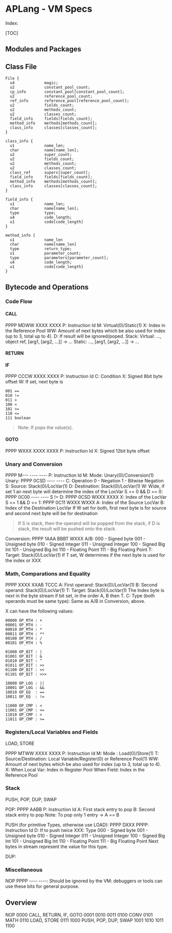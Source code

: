 # APLang - VM Specs

Index:

[TOC]

## Modules and Packages

## Class File

```
File {
  u4             magic;
  u2             constant_pool_count;
  cp_info        constant_pool[constant_pool_count];
  u2             reference_pool_count;
  ref_info       reference_pool[reference_pool_count];
  u2             fields_count;
  u2             methods_count;
  u2             classes_count;
  field_info     fields[fields_count];
  method_info    methods[methods_count];
  class_info     classes[classes_count];
}
```
```
class_info {
  u1             name_len;
  char           name[name_len];
  u2             super_count;
  u2             fields_count;
  u2             methods_count;
  u2             classes_count;
  class_ref      supers[super_count];
  field_info     fields[fields_count];
  method_info    methods[methods_count];
  class_info     classes[classes_count];
}
```
```
field_info {
  u1             name_len;
  char           name[name_len];
  type           type;
  u4             code_length;
  u1             code[code_length]
}
```
```
method_info {
  u1             name_len
  char           name[name_len]
  type           return_type;
  u1             parameter_count;
  type           parameters[parameter_count];
  u4             code_length;
  u1             code[code_length]
}
```

## Bytecode and Operations

### Code Flow

#### CALL
PPPP MDWW XXXX XXXX
P: Instruction Id
M: Virtual(0)/Static(1)
X: Index in the Reference Pool
WW: Amount of next bytes which be also used for index (up to 3, total up to 4).
D: If result will be ignored/poped.
Stack:
  Virtual:
    ..., object ref, [arg1, [arg2, ...]] -> ...
  Static:
    ..., [arg1, [arg2, ...]] -> ...  

#### RETURN

#### IF

PPPP CCCW XXXX XXXX
P: Instruction Id
C: Condition
X: Signed 8bit byte offset
W: If set, next byte is 
```
001 ==
010 !=
011 >
100 <
101 >=
110 <=
111 boolean
```
> Note: If pops the value(s).

#### GOTO

PPPP WXXX XXXX XXXX
P: Instruction Id
X: Signed 12bit byte offset

### Unary and Conversion

PPPP M--- ---- ----
P: Instruction Id
M: Mode: Unary(0)/Conversion(1)
Unary:
  PPPP 0CSD ---- ----
  C: Operation
    0 - Negation
    1 - Bitwise Negation
  S: Source: Stack(0)/LocVar(1)
  D: Destination: Stack(0)/LocVar(1)
  W: Wide, if set 1 an next byte will determine the index of the LocVar
  S == 0 && D == 0:
    PPPP 0C00 ---- ----
  S != D:
    PPPP 0CSD WXXX XXXX
    X: Index of the LocVar
  S == 1 && D == 1:
    PPPP 0C11 WXXX WXXX
    A: Index of the Source LocVar
    B: Index of the Destination LocVar
    If W set for both, first next byte is for source and second next byte will be for destination

> If S is stack, then the operand will be popped from the stack, if D is stack, the result will be pushed onto the stack.

Conversion:
  PPPP 1AAA BBBT WXXX
  A/B:
    000 - Signed byte
    001 - Unsigned byte
    010 - Signed Integer
    011 - Unsigned Integer
    100 - Signed Big Int
    101 - Unsigned Big Int
    110 - Floating Point
    111 - Big Floating Point
  T: Target: Stack(0)/LocVar(1)
  If T set, W determines if the next byte is used for the index or XXX

### Math, Comparations and Equality

PPPP XXXX XXAB TCCC
A: First operand: Stack(0)/LocVar(1)
B: Second operand: Stack(0)/LocVar(1)
T: Target: Stack(0)/LocVar(1)
The Index byte is next in the byte stream if bit set, in the order A, B then T.
C: Type (both operands must be same type): Same as A/B in Conversion, above.

X can have the following values:

```
00000 OP_MTH : +
00001 OP_MTH : -
00010 OP_MTH : *
00011 OP_MTH : **
00100 OP_MTH : /
00101 OP_MTH : %

01000 OP_BIT : |
01001 OP_BIT : &
01010 OP_BIT : ^
01011 OP_BIT : >>
01100 OP_BIT : <<
01101 OP_BIT : >>>

10000 OP_LOG : ||
10001 OP_LOG : &&
10010 OP_EQ  : ==
10011 OP_EQ  : !=

11000 OP_CMP : <
11001 OP_CMP : <=
11010 OP_CMP : >
11011 OP_CMP : >=
```

### Registers/Local Variables and Fields

LOAD, STORE

PPPP MTWW XXXX XXXX
P: Instruction Id
M: Mode : Load(0)/Store(1)
T: Source/Destination: Local Variable/Register(0) or Reference Pool(1)
WW: Amount of next bytes which be also used for index (up to 3, total up to 4).
X:
  When Local Var: Index in Register Pool
  When Field: Index in the Reference Pool


### Stack

PUSH, POP, DUP, SWAP

POP:
  PPPP AABB
  P: Instruction Id
  A: First stack entry to pop
  B: Second stack entry to pop
  Note: To pop only 1 entry → A == B

PUSH (for primitive Types, otherwise use LOAD):
  PPPP DXXX
  PPPP: Instruction Id
  D: If to push twice
  XXX: Type
    000 - Signed byte
    001 - Unsigned byte
    010 - Signed Integer
    011 - Unsigned Integer
    100 - Signed Big Int
    101 - Unsigned Big Int
    110 - Floating Point
    111 - Big Floating Point
  Next bytes in stream represent the value for this type.

DUP:

### Miscellaneous

NOP
PPPP ----
----: Should be ignored by the VM: debuggers or tools can use these bits for general purpose.

## Overview

NOP
0000
CALL, RETURN, IF,   GOTO
0001  0010    0011  0100
CONV
0101
MATH
0110
LOAD, STORE
0111  1000
PUSH, POP, DUP, SWAP
1001  1010 1011 1100
